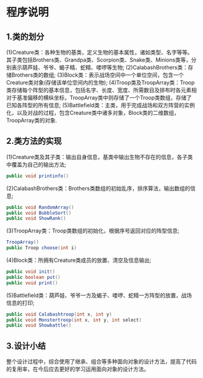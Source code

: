 # 程序说明

## 1.类的划分
(1)Creature类：各种生物的基类，定义生物的基本属性，诸如类型、名字等等。其子类包括Brothers类、Grandpa类、Scorpion类、Snake类、Minions类等，分别表示葫芦娃、爷爷、蝎子精、蛇精、喽啰等生物;
(2)CalabashBrothers类：存储Brothers类的数组;
(3)Block类：表示战场空间中一个单位空间，包含一个Creature类对象(存储该单位空间内的生物);
(4)Troop类及TroopArray类：Troop类存储每个阵型的基本信息，包括名字、长度、宽度、所需数目及排布时各元素相对于基准偏移的横纵坐标，TroopArray类中则存储了一个Troop类数组，存储了已知各阵型的所有信息;
(5)Battlefield类：主类，用于完成战场和双方阵营的实例化，以及对战的过程，包含Creature类中诸多对象，Block类的二维数组，TroopArray类的对象.

## 2.类方法的实现
(1)Creature类及其子类：输出自身信息，基类中输出生物不存在的信息，各子类中覆盖为自己的输出方法;
```java
public void printinfo()
```
(2)CalabashBrothers类：Brothers类数组的初始乱序，排序算法，输出数组的信息;
```java
public void RandomArray()
public void BubbleSort()
public void ShowRank()
```
(3)TroopArray类：Troop类数组的初始化，根据序号返回对应的阵型信息;
```java
TroopArray() 
public Troop choose(int i)
```
(4)Block类：所拥有Creature类成员的放置、清空及信息输出;
```java
public void init()
public boolean put()
public void print()
```
(5)Battlefield类：葫芦娃、爷爷一方及蝎子、喽啰、蛇精一方阵型的放置，战场信息的打印;
```java
public void Calabashtroop(int x, int y)
public void Monstertroop(int x, int y, int select)
public void Showbattle()
```

## 3.设计小结
整个设计过程中，综合使用了继承、组合等多种面向对象的设计方法，提高了代码的复用率，在今后应去更好的学习运用面向对象的设计方法。


